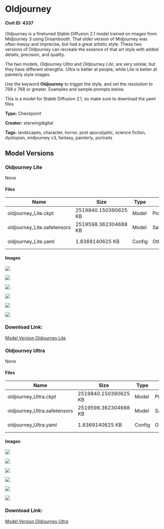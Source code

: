 # Oldjourney

#### Civit ID: 4337

<p>Oldjourney is a finetuned Stable Diffusion 2.1 model trained on images from Midjourney 3 using Dreambooth. That older version of Midjourney was often messy and imprecise, but had a great artistic style. These two versions of Oldjourney can recreate the essence of that art style with added details, precision, and quality.</p><p></p><p>The two models, <em>Oldjourney Ultra</em> and <em>Oldjourney Lite</em>, are very similar, but they have different strengths. Ultra is better at people, while Lite is better at painterly style images.</p><p></p><p>Use the keyword <strong>Oldjourney</strong> to trigger the style, and set the resolution to 768 x 768 or greater. Examples and sample prompts below.</p><p>This is a model for Stable Diffusion 2.1, so make sure to download the yaml files.</p>

**Type:** Checkpoint

**Creator:** starwingdigital

**Tags:** landscapes, character, horror, post apocalyptic, science fiction, dystopian, midjourney v3, fantasy, painterly, portraits

## Model Versions

### Oldjourney Lite

None

#### Files

| Name | Size | Type | Format | Download Url | AutoV1 | AutoV2 | SHA256 | CRC32 | BLAKE3 |
| --- | --- | --- | --- | --- | --- | --- | --- | --- | --- |
| oldjourney_Lite.ckpt | 2519840.150390625 KB | Model | PickleTensor | https://civitai.com/api/download/models/4896?type=Model&format=PickleTensor&size=full&fp=fp16 | 3A20FDE5 | 5B2F357270 | 5B2F357270B910ABE74F06ED9521E165A803C425FDCC9A9EBED80B9C42410A42 | FCCF16E7 | 2D167F9F3D9C2E66C4D7C85DB27A57284946FBE7E81DA89CBF59BA03D828339C |
| oldjourney_Lite.safetensors | 2519598.362304688 KB | Model | SafeTensor | https://civitai.com/api/download/models/4896 | 9ED4EA56 | 361B88806A | 361B88806A1DFC47F6AE182DCE5D99BDF3FEBE30B2A8A08CB87ADE48AC535F45 | 380E2A45 | EF86C445F712666B319A2BCF8867575AB786FD6F6E57B1B0AEDA146432315406 |
| oldjourney_Lite.yaml | 1.8369140625 KB | Config | Other | https://civitai.com/api/download/models/4896?type=Config&format=Other | - | 37C3EC0C8C | 37C3EC0C8CEFF07A7BF016A02BEBFCAF503D4988A3F4B993CCA0EB970F9ED859 | 1644C69F | 119794C20300F24E5499A195D49BF5C95AE38410B27876D5C0395708CACC127A |

#### Images

<p><img src="https://image.civitai.com/xG1nkqKTMzGDvpLrqFT7WA/dfb7ccdf-f177-4040-20c2-a69602e1ae00/width=450/35161.jpeg" /></p>

<p><img src="https://image.civitai.com/xG1nkqKTMzGDvpLrqFT7WA/48a75c1d-d0b8-46e9-762b-5d1f93a73300/width=450/35160.jpeg" /></p>

<p><img src="https://image.civitai.com/xG1nkqKTMzGDvpLrqFT7WA/50f91561-eee0-4eca-1dad-9c56aef62c00/width=450/35159.jpeg" /></p>

<p><img src="https://image.civitai.com/xG1nkqKTMzGDvpLrqFT7WA/72c6d1e2-a799-4f6a-48e0-92cf534ae800/width=450/35158.jpeg" /></p>

<p><img src="https://image.civitai.com/xG1nkqKTMzGDvpLrqFT7WA/01809c07-5446-47f9-5a42-d9f7d10c8000/width=450/35157.jpeg" /></p>

<p><img src="https://image.civitai.com/xG1nkqKTMzGDvpLrqFT7WA/faa354c4-1b42-4780-eaa7-8df5f5983f00/width=450/35156.jpeg" /></p>

### Download Link:

[Model Version Oldjourney Lite](https://civitai.com/api/download/models/4896)

### Oldjourney Ultra

None

#### Files

| Name | Size | Type | Format | Download Url | AutoV1 | AutoV2 | SHA256 | CRC32 | BLAKE3 |
| --- | --- | --- | --- | --- | --- | --- | --- | --- | --- |
| oldjourney_Ultra.ckpt | 2519840.150390625 KB | Model | PickleTensor | https://civitai.com/api/download/models/4897?type=Model&format=PickleTensor&size=full&fp=fp16 | AFC6EAF9 | A1F095AFF1 | A1F095AFF1E979F2EF4AC670AEB0D4E896DAA48357D05A4CE7A85D0E9A4E8E4D | 87921D6B | 589AA8BE1DF24593635C24755C93489017F0ADF10E9E5344DAF91B4D57CC1A72 |
| oldjourney_Ultra.safetensors | 2519598.362304688 KB | Model | SafeTensor | https://civitai.com/api/download/models/4897 | A69BB214 | EA4567F4E1 | EA4567F4E1D9901FF9BBBD4125199F292A66FBB34DD582905DF3C14980CE4317 | 73F9E0D1 | 89E08CDCF921A4D2E44E1642DCFCAA2A129F54FC293733408DA652D9E294CEFC |
| oldjourney_Ultra.yaml | 1.8369140625 KB | Config | Other | https://civitai.com/api/download/models/4897?type=Config&format=Other | - | 37C3EC0C8C | 37C3EC0C8CEFF07A7BF016A02BEBFCAF503D4988A3F4B993CCA0EB970F9ED859 | 1644C69F | 119794C20300F24E5499A195D49BF5C95AE38410B27876D5C0395708CACC127A |

#### Images

<p><img src="https://image.civitai.com/xG1nkqKTMzGDvpLrqFT7WA/7c20d3c3-6d94-4925-dd0d-2f75e03ed900/width=450/35167.jpeg" /></p>

<p><img src="https://image.civitai.com/xG1nkqKTMzGDvpLrqFT7WA/f46e55c2-565e-4786-09b4-1e282897ee00/width=450/35166.jpeg" /></p>

<p><img src="https://image.civitai.com/xG1nkqKTMzGDvpLrqFT7WA/5bf0bead-b26a-4012-9fe7-2dad0d1f0000/width=450/35165.jpeg" /></p>

<p><img src="https://image.civitai.com/xG1nkqKTMzGDvpLrqFT7WA/ab330687-c01f-4572-028e-73ab56badd00/width=450/35164.jpeg" /></p>

<p><img src="https://image.civitai.com/xG1nkqKTMzGDvpLrqFT7WA/7bbd9573-7f54-44ee-ffee-469319f83f00/width=450/57639.jpeg" /></p>

<p><img src="https://image.civitai.com/xG1nkqKTMzGDvpLrqFT7WA/9b8907a9-3f69-421f-6f15-59a6f9b56000/width=450/35162.jpeg" /></p>

### Download Link:

[Model Version Oldjourney Ultra](https://civitai.com/api/download/models/4897)

